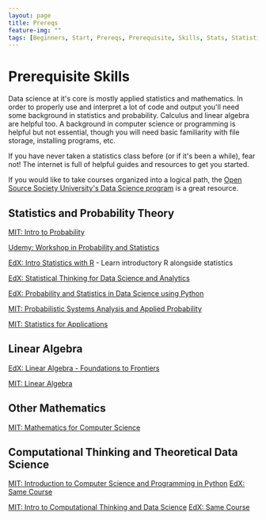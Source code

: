 ```yaml
---
layout: page
title: Prereqs
feature-img: ""
tags: [Beginners, Start, Prereqs, Prerequisite, Skills, Stats, Statistics, Math]
---
```


# Prerequisite Skills

Data science at it's core is mostly applied statistics and mathematics. In order to properly use and interpret a lot of code and output you'll need some background in statistics and probability. Calculus and linear algebra are helpful too. A background in computer science or programming is helpful but not essential, though you will need basic familiarity with file storage, installing programs, etc.

If you have never taken a statistics class before (or if it's been a while), fear not! The internet is full of helpful guides and resources to get you started.

If you would like to take courses organized into a logical path, the [Open Source Society University's Data Science program](https://github.com/ossu/data-science) is a great resource.

## Statistics and Probability Theory

[MIT: Intro to Probability](https://ocw.mit.edu/resources/res-6-012-introduction-to-probability-spring-2018/)

[Udemy: Workshop in Probability and Statistics](https://www.udemy.com/statshelp/)

[EdX: Intro Statistics with R](https://courses.edx.org/courses/course-v1:HarvardX+PH525.1x+2T2018/course/) - Learn introductory R alongside statistics

[EdX: Statistical Thinking for Data Science and Analytics](https://www.edx.org/course/statistical-thinking-for-data-science-and-analytics)

[EdX: Probability and Statistics in Data Science using Python](https://www.edx.org/course/probability-and-statistics-in-data-science-using-python-0)

[MIT: Probabilistic Systems Analysis and Applied Probability](https://ocw.mit.edu/courses/electrical-engineering-and-computer-science/6-041sc-probabilistic-systems-analysis-and-applied-probability-fall-2013/)

[MIT: Statistics for Applications](https://ocw.mit.edu/courses/mathematics/18-650-statistics-for-applications-fall-2016/index.htm)


## Linear Algebra

[EdX: Linear Algebra - Foundations to Frontiers](https://www.edx.org/course/linear-algebra-foundations-to-frontiers-0)

[MIT: Linear Algebra](https://ocw.mit.edu/courses/mathematics/18-06sc-linear-algebra-fall-2011/)


## Other Mathematics
[MIT: Mathematics for Computer Science](https://ocw.mit.edu/courses/electrical-engineering-and-computer-science/6-042j-mathematics-for-computer-science-spring-2015/)


## Computational Thinking and Theoretical Data Science

[MIT: Introduction to Computer Science and Programming in Python](https://ocw.mit.edu/courses/electrical-engineering-and-computer-science/6-0001-introduction-to-computer-science-and-programming-in-python-fall-2016/index.htm)
[EdX: Same Course](https://www.edx.org/course/introduction-to-computer-science-and-programming-using-python-0)

[MIT: Intro to Computational Thinking and Data Science](https://ocw.mit.edu/courses/electrical-engineering-and-computer-science/6-0002-introduction-to-computational-thinking-and-data-science-fall-2016/index.htm)
[EdX: Same Course](https://www.edx.org/course/introduction-computational-thinking-data-mitx-6-00-2x-7)

